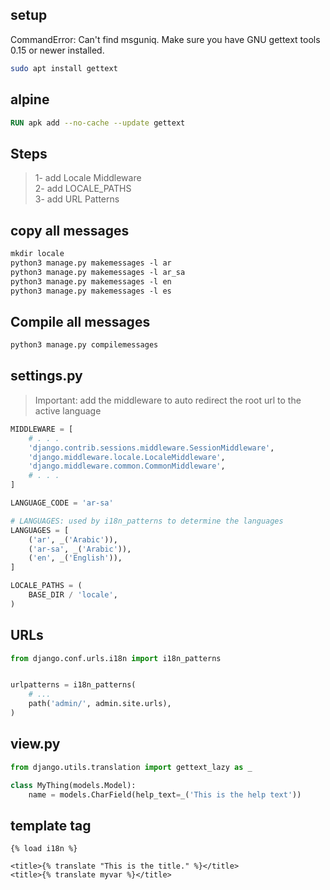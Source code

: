 ## setup
CommandError: Can't find msguniq. Make sure you have GNU gettext tools 0.15 or newer installed.
```sh
sudo apt install gettext
```


## alpine
```dockerfile
RUN apk add --no-cache --update gettext
```


## Steps
> 1- add Locale Middleware    
> 2- add LOCALE_PATHS    
> 3- add URL Patterns


## copy all messages
```txt
mkdir locale
python3 manage.py makemessages -l ar
python3 manage.py makemessages -l ar_sa
python3 manage.py makemessages -l en
python3 manage.py makemessages -l es
```


## Compile all messages
```txt
python3 manage.py compilemessages
```


## settings.py
> Important: add the middleware to auto redirect the root url to the active language 
```python
MIDDLEWARE = [
    # . . . 
    'django.contrib.sessions.middleware.SessionMiddleware',
    'django.middleware.locale.LocaleMiddleware',
    'django.middleware.common.CommonMiddleware',
    # . . . 
]

LANGUAGE_CODE = 'ar-sa'

# LANGUAGES: used by i18n_patterns to determine the languages
LANGUAGES = [
    ('ar', _('Arabic')),
    ('ar-sa', _('Arabic')),
    ('en', _('English')),
]

LOCALE_PATHS = (
    BASE_DIR / 'locale',
)
```


## URLs
```py
from django.conf.urls.i18n import i18n_patterns


urlpatterns = i18n_patterns(
    # ...
    path('admin/', admin.site.urls),
)
```


## view.py
```python
from django.utils.translation import gettext_lazy as _

class MyThing(models.Model):
    name = models.CharField(help_text=_('This is the help text'))
```


## template tag
```django
{% load i18n %}

<title>{% translate "This is the title." %}</title>
<title>{% translate myvar %}</title>
```
